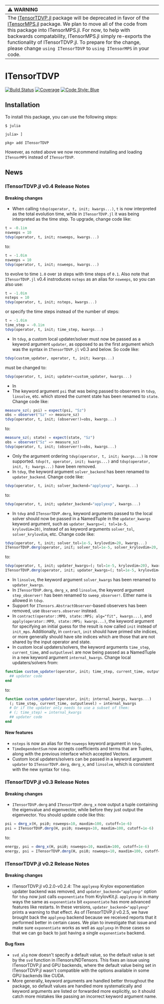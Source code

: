 | :warning: WARNING          |
|:---------------------------|
| The [ITensorTDVP.jl](https://github.com/ITensor/ITensorTDVP.jl) package will be deprecated in favor of the [ITensorMPS.jl](https://github.com/ITensor/ITensorMPS.jl) package. We plan to move all of the code from this package into ITensorMPS.jl. For now, to help with backwards compatability, ITensorMPS.jl simply re-exports the functionality of ITensorTDVP.jl. To prepare for the change, please change `using ITensorTDVP` to `using ITensorMPS` in your code. |

# ITensorTDVP

[![Build Status](https://github.com/mtfishman/ITensorTDVP.jl/actions/workflows/CI.yml/badge.svg?branch=main)](https://github.com/mtfishman/ITensorTDVP.jl/actions/workflows/CI.yml?query=branch%3Amain)
[![Coverage](https://codecov.io/gh/mtfishman/ITensorTDVP.jl/branch/main/graph/badge.svg)](https://codecov.io/gh/mtfishman/ITensorTDVP.jl)
[![Code Style: Blue](https://img.shields.io/badge/code%20style-blue-4495d1.svg)](https://github.com/invenia/BlueStyle)

## Installation

To install this package, you can use the following steps:
```
$ julia

julia> ]

pkg> add ITensorTDVP
```
However, as noted above we now recommend installing and loading `ITensorMPS` instead of `ITensorTDVP`.

## News

### ITensorTDVP.jl v0.4 Release Notes

#### Breaking changes

- When calling `tdvp(operator, t, init; kwargs...)`, `t` is now interpreted as the total evolution time, while in `ITensorTDVP.jl` it was being interpreted as the time step. To upgrade, change code like:
```julia
t = -0.1im
nsweeps = 10
tdvp(operator, t, init; nsweeps, kwargs...)
```
to:
```julia
t = -1.0im
nsweeps = 10
tdvp(operator, t, init; nsweeps, kwargs...)
```
to evolve to time `1.0` over `10` steps with time steps of `0.1`. Also note that `ITensorTDVP.jl` v0.4 instroduces `nsteps` as an alias for `nsweeps`, so you can also use:
```julia
t = -1.0im
nsteps = 10
tdvp(operator, t, init; nsteps, kwargs...)
```
or specify the time steps instead of the number of steps:
```julia
t = -1.0im
time_step = -0.1im
tdvp(operator, t, init; time_step, kwargs...)
```
- In `tdvp`, a custom local updater/solver must now be passed as a keyword argument `updater`, as opposed to as the first argument which was the syntax in `ITensorTDVP.jl` v0.3 and below. So code like:
```julia
tdvp(custom_updater, operator, t, init; kwargs...)
```
must be changed to:
```julia
tdvp(operator, t, init; updater=custom_updater, kwargs...)
```
- In 
- The keyword argument `psi` that was being passed to observers in `tdvp`, `linsolve`, etc. which stored the current state has been renamed to `state`. Change code like:
```julia
measure_sz(; psi) = expect(psi, "Sz")
obs = observer("Sz" => measure_sz)
tdvp(operator, t, init; (observer!)=obs, kwargs...)
```
to:
```julia
measure_sz(; state) = expect(state, "Sz")
obs = observer("Sz" => measure_sz)
tdvp(operator, t, init; (observer!)=obs, kwargs...)
```
- Only the argument ordering `tdvp(operator, t, init; kwargs...)` is now supported. `tdvp(t, operator, init; kwargs...)` and `tdvp(operator, init, t; kwargs...)` have been removed.
- In `tdvp`, the keyword argument `solver_backend` has been renamed to `updater_backend`. Change code like:
```julia
tdvp(operator, t, init; solver_backend="applyexp", kwargs...)
```
to:
```julia
tdvp(operator, t, init; updater_backend="applyexp", kwargs...)
```
- In `tdvp` and `ITensorTDVP.dmrg`, keyword arguments passed to the local solver should now be passed in a NamedTuple in the `updater_kwargs` keyword argument, such as `updater_kwargs=(; tol=1e-5, krylovdim=20)`, instead of as keyword arguments `solver_tol`, `solver_krylovdim`, etc. Change code like:
```julia
tdvp(operator, t, init; solver_tol=1e-5, krylovdim=20, kwargs...)
ITensorTDVP.dmrg(operator, init; solver_tol=1e-5, solver_krylovdim=20, kwargs...)
```
to:
```julia
tdvp(operator, t, init; updater_kwargs=(; tol=1e-5, krylovdim=20), kwargs...)
ITensorTDVP.dmrg(operator, init; updater_kwargs=(; tol=1e-5, krylovdim=20), kwargs...)
```
- In `linsolve`, the keyword argument `solver_kwargs` has been renamed to `updater_kwargs`.
- In `ITensorTDVP.dmrg`, `dmrg_x`, and `linsolve`, the keyword argument `step_observer!` has been renamed to `sweep_observer!`. Either name is allowed in `tdvp`.
- Support for `ITensors.AbstractObserver`-based observers has been removed, use `Observers.observer` instead.
- In `contract(operator::MPO, state::MPS; alg="fit", kwargs...)`, and `apply(operator::MPO, state::MPS; kwargs...)`, the keyword argument for specifying an initial guess for the result is now called `init` instead of `init_mps`. Additionally, in `contract`, `init` should have primed site indices, or more generally should have site indices which are those that are not shared by the input operator and state.
- In custom local updaters/solvers, the keyword arguments `time_step`, `current_time`, and `outputlevel` are now being passed as a NamedTuple in a new keyword argument `internal_kwargs`. Change local updaters/solvers from:
```julia
function custom_updater(operator, init; time_step, current_time, outputlevel, kwargs...)
  ## updater code
end
```
to:
```julia
function custom_updater(operator, init; internal_kwargs, kwargs...)
  (; time_step, current_time, outputlevel) = internal_kwargs
  # Or if the updater only needs to use a subset of them:
  # (; time_step) = internal_kwargs
  ## updater code
end
```

#### New features

- `nsteps` is now an alias for the `nsweeps` keyword argument in `tdvp`.
- `TimeDependentSum` now accepts coefficients and terms that are Tuples, along with the previous interface which accepted Vectors.
- Custom local updaters/solvers can be passed in a keyword argument `updater` to `ITensorTDVP.dmrg`, `dmrg_x`, and `linsolve`, which is consistent with the new syntax for `tdvp`.

### ITensorTDVP.jl v0.3 Release Notes

#### Breaking changes

- `ITensorTDVP.dmrg` and `ITensorTDVP.dmrg_x` now output a tuple containing the eigenvalue and eigenvector, while before they just output the eigenvector. You should update code like this:
```julia
psi = dmrg_x(H, psi0; nsweeps=10, maxdim=100, cutoff=1e-6)
psi = ITensorTDVP.dmrg(H, psi0; nsweeps=10, maxdim=100, cutoff=1e-6)
```
to:
```julia
energy, psi = dmrg_x(H, psi0; nsweeps=10, maxdim=100, cutoff=1e-6)
energy, psi = ITensorTDVP.dmrg(H, psi0; nsweeps=10, maxdim=100, cutoff=1e-6)
```

### ITensorTDVP.jl v0.2 Release Notes

#### Breaking changes

- ITensorTDVP.jl v0.2.0-v0.2.4: The `applyexp` Krylov exponentiation updater backend was removed, and `updater_backend="applyexp"` option for `tdvp` now just calls `exponentiate` from KrylovKit.jl. `applyexp` is in many ways the same as `exponentiate` bit `exponentiate` has more advanced features like restarts. In these versions, `updater_backend="applyexp"` prints a warning to that effect. As of ITensorTDVP.jl v0.2.5, we have brought back the `applyexp` backend because we received reports that it performed better in certain cases. We plan to investigate that issue and make sure `exponentiate` works as well as `applyexp` in those cases so that we can go back to just having a single `exponentiate` backend.

#### Bug fixes

- `svd_alg` now doesn't specify a default value, so the default value is set by the `svd` function in ITensors/NDTensors. This fixes an issue using ITensorTDVP.jl and GPU backends, where the default value being set in ITensorTDVP.jl wasn't compatible with the options available in some GPU backends like CUDA.
- More generally, keyword arguments are handled better throughout the package, so default values are handled more systematically and keyword arguments are listed or forwarded more explicitly, so it should catch more mistakes like passing an incorrect keyword argument name.
